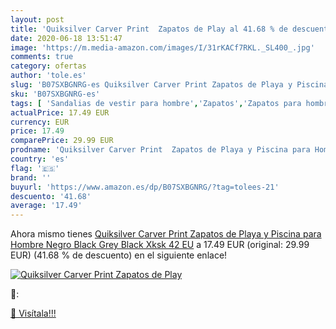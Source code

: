 ```yaml
---
layout: post
title: 'Quiksilver Carver Print  Zapatos de Play al 41.68 % de descuento'
date: 2020-06-18 13:51:47
image: 'https://m.media-amazon.com/images/I/31rKACf7RKL._SL400_.jpg'
comments: true
category: ofertas
author: 'tole.es'
slug: 'B07SXBGNRG-es Quiksilver Carver Print Zapatos de Playa y Piscina para...'
sku: 'B07SXBGNRG-es'
tags: [ 'Sandalias de vestir para hombre','Zapatos','Zapatos para hombre','Zapatos y complementos','zapatos', ]
actualPrice: 17.49 EUR
currency: EUR
price: 17.49
comparePrice: 29.99 EUR
prodname: 'Quiksilver Carver Print  Zapatos de Playa y Piscina para Hombre  Negro Black Grey Black Xksk  42 EU'
country: 'es'
flag: '🇪🇸'
brand: ''
buyurl: 'https://www.amazon.es/dp/B07SXBGNRG/?tag=tolees-21'
descuento: '41.68'
average: '17.49'
---
```


Ahora mismo tienes [Quiksilver Carver Print  Zapatos de Playa y Piscina para Hombre  Negro Black Grey Black Xksk  42 EU](https://www.amazon.es/dp/B07SXBGNRG/?tag=tolees-21) a 17.49 EUR (original: 29.99 EUR) (41.68 %  de descuento) en el siguiente enlace!

[![Quiksilver Carver Print  Zapatos de Play](https://m.media-amazon.com/images/I/31rKACf7RKL._SL400_.jpg)](https://www.amazon.es/dp/B07SXBGNRG/?tag=tolees-21)

🔎:


[🛒 Visítala!!!](https://www.amazon.es/dp/B07SXBGNRG/?tag=tolees-21)

